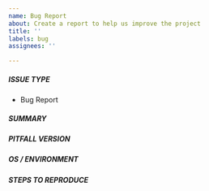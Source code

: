 ```yaml
---
name: Bug Report
about: Create a report to help us improve the project
title: ''
labels: bug
assignees: ''

---
```

<!--- First, verify that your issue is not already reported on GitHub. -->
<!--- Then, test if the latest release and master branch are affected too. -->
<!--- Complete *all* sections as described, this form is processed automatically. -->

##### ISSUE TYPE
- Bug Report

##### SUMMARY
<!--- Describe the bug below. -->
<!--- Include as much information as possible to help us understand the bug here. -->

##### PITFALL VERSION
<!--- Write the affected version of pitfall below. -->

##### OS / ENVIRONMENT
<!--- Provide all relevant information below, e.g. which OS, Python version, etc. -->

##### STEPS TO REPRODUCE
<!--- Provide a step-by-step reproduction of the bug to aid in fixing the bug. -->
